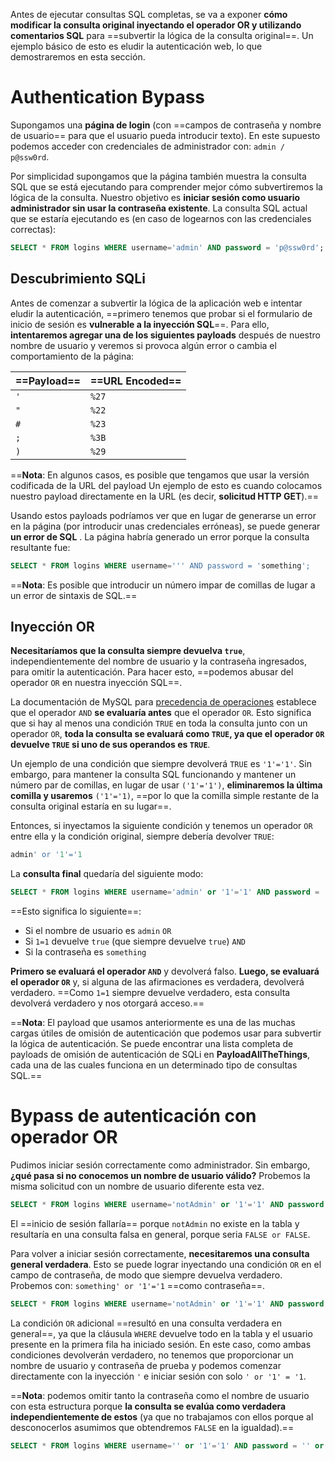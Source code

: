 Antes de ejecutar consultas SQL completas, se va a exponer **cómo modificar la consulta original inyectando el operador OR y utilizando comentarios SQL** para ==subvertir la lógica de la consulta original==. Un ejemplo básico de esto es eludir la autenticación web, lo que demostraremos en esta sección.


# Authentication Bypass
Supongamos una **página de login** (con ==campos de contraseña y nombre de usuario== para que el usuario pueda introducir texto). En este supuesto podemos acceder con credenciales de administrador con: `admin / p@ssw0rd`.

Por simplicidad supongamos que la página también muestra la consulta SQL que se está ejecutando para comprender mejor cómo subvertiremos la lógica de la consulta. Nuestro objetivo es **iniciar sesión como usuario administrador sin usar la contraseña existente**. La consulta SQL actual que se estaría ejecutando es (en caso de logearnos con las credenciales correctas):

```SQL
SELECT * FROM logins WHERE username='admin' AND password = 'p@ssw0rd';
```


## Descubrimiento SQLi
Antes de comenzar a subvertir la lógica de la aplicación web e intentar eludir la autenticación, ==primero tenemos que probar si el formulario de inicio de sesión es **vulnerable a la inyección SQL**==. Para ello, **intentaremos agregar una de los siguientes payloads** después de nuestro nombre de usuario y veremos si provoca algún error o cambia el comportamiento de la página:

| ==Payload== | ==URL Encoded== |
| ----------- | --------------- |
| `'`         | `%27`           |
| `"`         | `%22`           |
| `#`         | `%23`           |
| `;`         | `%3B`           |
| `)`         | `%29`           |
==**Nota**: En algunos casos, es posible que tengamos que usar la versión codificada de la URL del payload Un ejemplo de esto es cuando colocamos nuestro payload directamente en la URL (es decir, **solicitud HTTP GET**).==

Usando estos payloads podríamos ver que en lugar de generarse un error en la página (por introducir unas credenciales erróneas), se puede generar **un error de SQL** . La página habría generado un error porque la consulta resultante fue:

```SQL
SELECT * FROM logins WHERE username=''' AND password = 'something';
```
==**Nota**: Es posible que introducir un número impar de comillas de lugar a un error de sintaxis de SQL.==


## Inyección OR
**Necesitaríamos que la consulta siempre devuelva `true`**, independientemente del nombre de usuario y la contraseña ingresados, para omitir la autenticación. Para hacer esto, ==podemos abusar del operador `OR` en nuestra inyección SQL==. 

La documentación de MySQL para [precedencia de operaciones](https://dev.mysql.com/doc/refman/8.0/en/operator-precedence.html) establece que el operador `AND` **se evaluaría antes** que el operador `OR`. Esto significa que si hay al menos una condición `TRUE` en toda la consulta junto con un operador `OR`, **toda la consulta se evaluará como `TRUE`, ya que el operador `OR` devuelve `TRUE` si uno de sus operandos es `TRUE`**. 

Un ejemplo de una condición que siempre devolverá `TRUE` es `'1'='1'`. Sin embargo, para mantener la consulta SQL funcionando y mantener un número par de comillas, en lugar de usar `('1'='1')`, **eliminaremos la última comilla y usaremos** `('1'='1)`, ==por lo que la comilla simple restante de la consulta original estaría en su lugar==. 

Entonces, si inyectamos la siguiente condición y tenemos un operador `OR` entre ella y la condición original, siempre debería devolver `TRUE`:

```SQL
admin' or '1'='1
```

La **consulta final** quedaría del siguiente modo:

```SQL
SELECT * FROM logins WHERE username='admin' or '1'='1' AND password = 'something';
```

==Esto significa lo siguiente==: 
- Si el nombre de usuario es `admin` 
`OR` 
- Si `1=1` devuelve `true` (que siempre devuelve `true`)
`AND` 
- Si la contraseña es `something`

**Primero se evaluará el operador `AND`** y devolverá falso. **Luego, se evaluará el operador `OR`** y, si alguna de las afirmaciones es verdadera, devolverá verdadero. ==Como `1=1` siempre devuelve verdadero, esta consulta devolverá verdadero y nos otorgará acceso.==

==**Nota**: El payload que usamos anteriormente es una de las muchas cargas útiles de omisión de autenticación que podemos usar para subvertir la lógica de autenticación. Se puede encontrar una lista completa de payloads de omisión de autenticación de SQLi en **PayloadAllTheThings**, cada una de las cuales funciona en un determinado tipo de consultas SQL.==


# Bypass de autenticación con operador OR
Pudimos iniciar sesión correctamente como administrador. Sin embargo, **¿qué pasa si no conocemos un nombre de usuario válido?** Probemos la misma solicitud con un nombre de usuario diferente esta vez.

```SQL
SELECT * FROM logins WHERE username='notAdmin' or '1'='1' AND password = 'something';
```

El ==inicio de sesión fallaría== porque `notAdmin` no existe en la tabla y resultaría en una consulta falsa en general, porque seria `FALSE or FALSE`.

Para volver a iniciar sesión correctamente, **necesitaremos una consulta general verdadera**. Esto se puede lograr inyectando una condición `OR` en el campo de contraseña, de modo que siempre devuelva verdadero. Probemos con:  `something' or '1'='1` ==como contraseña==.

```SQL
SELECT * FROM logins WHERE username='notAdmin' or '1'='1' AND password = 'something' or '1'='1';
```
La condición `OR` adicional ==resultó en una consulta verdadera en general==, ya que la cláusula `WHERE` devuelve todo en la tabla y el usuario presente en la primera fila ha iniciado sesión. En este caso, como ambas condiciones devolverán verdadero, no tenemos que proporcionar un nombre de usuario y contraseña de prueba y podemos comenzar directamente con la inyección `'` e iniciar sesión con solo `' or '1' = '1`.

==**Nota**: podemos omitir tanto la contraseña como el nombre de usuario con esta estructura porque **la consulta se evalúa como verdadera independientemente de estos** (ya que no trabajamos con ellos porque al desconocerlos asumimos que obtendremos `FALSE` en la igualdad).==

```SQL
SELECT * FROM logins WHERE username='' or '1'='1' AND password = '' or '1'='1';
```
